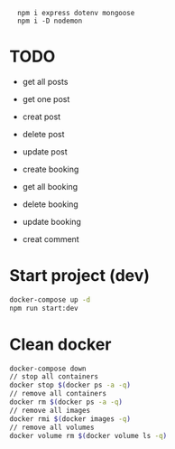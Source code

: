 ```
  npm i express dotenv mongoose
  npm i -D nodemon
```

# TODO

- get all posts
- get one post
- creat post
- delete post
- update post

- create booking
- get all booking
- delete booking
- update booking

- creat comment

# Start project (dev)
```bash
docker-compose up -d
npm run start:dev
```
# Clean docker
```bash
docker-compose down
// stop all containers
docker stop $(docker ps -a -q)
// remove all containers
docker rm $(docker ps -a -q)
// remove all images
docker rmi $(docker images -q)
// remove all volumes
docker volume rm $(docker volume ls -q)
```